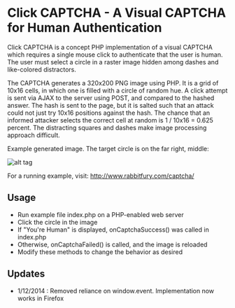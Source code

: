 # Click CAPTCHA - A Visual CAPTCHA for Human Authentication #

Click CAPTCHA is a concept PHP implementation of a visual CAPTCHA which requires a single mouse click to authenticate that the user is human. The user must select a circle in a raster image hidden among dashes and like-colored distractors.

The CAPTCHA generates a 320x200 PNG image using PHP. It is a grid of 10x16 cells, in which one is filled with a circle of random hue. A click attempt is sent via AJAX to the server using POST, and compared to the hashed answer. The hash is sent to the page, but it is salted such that an attack could not just try 10x16 positions against the hash. The chance that an informed attacker selects the correct cell at random is 1 / 10x16 = 0.625 percent. The distracting squares and dashes make image processing approach difficult.

Example generated image. The target circle is on the far right, middle:

![alt tag](https://raw.github.com/lokno/click-captcha/master/example_image.png)

For a running example, visit: http://www.rabbitfury.com/captcha/

## Usage ##

- Run example file index.php on a PHP-enabled web server
- Click the circle in the image
- If "You're Human" is displayed, onCaptchaSuccess() was called in index.php
- Otherwise, onCaptchaFailed() is called, and the image is reloaded
- Modify these methods to change the behavior as desired

## Updates ##

- 1/12/2014 : Removed reliance on window.event. Implementation now works in Firefox

